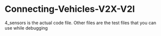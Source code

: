 # Connecting-Vehicles-V2X-V2I
4_sensors is the actual code file. 
Other files are the test files that you can use while debugging

